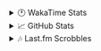 <details>
  <summary>🕐 WakaTime Stats</summary><br/>

<!--START_SECTION:waka-->
![Code Time](http://img.shields.io/badge/Code%20Time-25%20hrs%2054%20mins-blue)

![Profile Views](http://img.shields.io/badge/Profile%20Views-65-blue)

![Lines of code](https://img.shields.io/badge/From%20Hello%20World%20I%27ve%20Written-3.5%20million%20lines%20of%20code-blue)

**🐱 My GitHub Data** 

> 📦 517.6 kB Used in GitHub's Storage 
 > 
> 🏆 533 Contributions in the Year 2025
 > 
> 💼 Opted to Hire
 > 
> 📜 11 Public Repositories 
 > 
> 🔑 13 Private Repositories 
 > 
**I'm an Early 🐤** 

```text
🌞 Morning                1717 commits        ███░░░░░░░░░░░░░░░░░░░░░░   10.13 % 
🌆 Daytime                6911 commits        ██████████░░░░░░░░░░░░░░░   40.79 % 
🌃 Evening                6283 commits        █████████░░░░░░░░░░░░░░░░   37.08 % 
🌙 Night                  2033 commits        ███░░░░░░░░░░░░░░░░░░░░░░   12.00 % 
```
📅 **I'm Most Productive on Monday** 

```text
Monday                   2922 commits        ████░░░░░░░░░░░░░░░░░░░░░   17.25 % 
Tuesday                  2184 commits        ███░░░░░░░░░░░░░░░░░░░░░░   12.89 % 
Wednesday                2099 commits        ███░░░░░░░░░░░░░░░░░░░░░░   12.39 % 
Thursday                 2712 commits        ████░░░░░░░░░░░░░░░░░░░░░   16.01 % 
Friday                   1829 commits        ███░░░░░░░░░░░░░░░░░░░░░░   10.79 % 
Saturday                 2395 commits        ████░░░░░░░░░░░░░░░░░░░░░   14.13 % 
Sunday                   2803 commits        ████░░░░░░░░░░░░░░░░░░░░░   16.54 % 
```


📊 **This Week I Spent My Time On** 

```text
🕑︎ Time Zone: Asia/Barnaul

💬 Programming Languages: 
PHP                      13 hrs 5 mins       █████████████░░░░░░░░░░░░   50.91 % 
YAML                     4 hrs 53 mins       █████░░░░░░░░░░░░░░░░░░░░   19.00 % 
Smarty                   2 hrs 12 mins       ██░░░░░░░░░░░░░░░░░░░░░░░   08.59 % 
CSS                      1 hr 17 mins        █░░░░░░░░░░░░░░░░░░░░░░░░   05.04 % 
Twig                     51 mins             █░░░░░░░░░░░░░░░░░░░░░░░░   03.31 % 

🔥 Editors: 
PhpStorm                 25 hrs 43 mins      █████████████████████████   100.00 % 

💻 Operating System: 
Windows                  25 hrs 43 mins      █████████████████████████   100.00 % 
```

**I Mostly Code in PHP** 

```text
PHP                      24 repos            █████████████░░░░░░░░░░░░   52.17 % 
Batchfile                11 repos            ██████░░░░░░░░░░░░░░░░░░░   23.91 % 
HTML                     3 repos             ██░░░░░░░░░░░░░░░░░░░░░░░   06.52 % 
Twig                     1 repo              █░░░░░░░░░░░░░░░░░░░░░░░░   02.17 % 
Pawn                     1 repo              █░░░░░░░░░░░░░░░░░░░░░░░░   02.17 % 
```




 Last Updated on 07/02/2025 00:55:59 UTC
<!--END_SECTION:waka-->
</details>

<details>
  <summary>📈 GitHub Stats</summary><br/>

[![belomaxorka's GitHub stats](https://github-readme-stats.vercel.app/api?username=belomaxorka&theme=buefy)](https://github.com/belomaxorka)
</details>

<details>
  <summary>🎶 Last.fm Scrobbles</summary><br/>

![My scrobbles](https://lastfm-recently-played.vercel.app/api?user=belomaxorka&show_user=header&count=3&footer_style=normal_stats)
</details>
